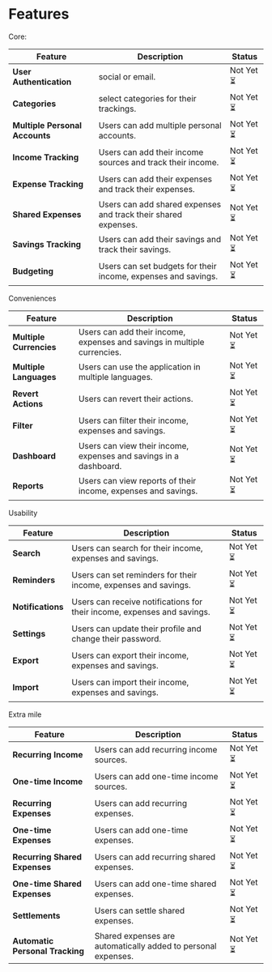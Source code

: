 # Features

Core:

| Feature | Description | Status |
| --- | --- | --- |
| **User Authentication** | social or email. | Not Yet ⏳ |
| **Categories** | select categories for their trackings. | Not Yet ⏳ | 
| **Multiple Personal Accounts** | Users can add multiple personal accounts. | Not Yet ⏳ |
| **Income Tracking** | Users can add their income sources and track their income. | Not Yet ⏳ |
| **Expense Tracking** | Users can add their expenses and track their expenses. | Not Yet ⏳ |
| **Shared Expenses** | Users can add shared expenses and track their shared expenses. | Not Yet ⏳ |
| **Savings Tracking** | Users can add their savings and track their savings. | Not Yet ⏳ |
| **Budgeting** | Users can set budgets for their income, expenses and savings. | Not Yet ⏳ |

Conveniences 

| Feature | Description | Status |
| --- | --- | --- |
| **Multiple Currencies** | Users can add their income, expenses and savings in multiple currencies. | Not Yet ⏳ |
| **Multiple Languages** | Users can use the application in multiple languages. | Not Yet ⏳ |
| **Revert Actions** | Users can revert their actions. | Not Yet ⏳ |
| **Filter** | Users can filter their income, expenses and savings. | Not Yet ⏳ |
| **Dashboard** | Users can view their income, expenses and savings in a dashboard. | Not Yet ⏳ |
| **Reports** | Users can view reports of their income, expenses and savings. | Not Yet ⏳ |

Usability

| Feature | Description | Status |
| --- | --- | --- |
| **Search** | Users can search for their income, expenses and savings. | Not Yet ⏳ |
| **Reminders** | Users can set reminders for their income, expenses and savings. | Not Yet ⏳ |
| **Notifications** | Users can receive notifications for their income, expenses and savings. | Not Yet ⏳ |
| **Settings** | Users can update their profile and change their password. | Not Yet ⏳ |
| **Export** | Users can export their income, expenses and savings. | Not Yet ⏳ |
| **Import** | Users can import their income, expenses and savings. | Not Yet ⏳ |

Extra mile

| Feature | Description | Status |
| --- | --- | --- |
| **Recurring Income** | Users can add recurring income sources. | Not Yet ⏳ |
| **One-time Income** | Users can add one-time income sources. | Not Yet ⏳ |
| **Recurring Expenses** | Users can add recurring expenses. | Not Yet ⏳ |
| **One-time Expenses** | Users can add one-time expenses. | Not Yet ⏳ |
| **Recurring Shared Expenses** | Users can add recurring shared expenses. | Not Yet ⏳ |
| **One-time Shared Expenses** | Users can add one-time shared expenses. | Not Yet ⏳ |
| **Settlements** | Users can settle shared expenses. | Not Yet ⏳ |
| **Automatic Personal Tracking** | Shared expenses are automatically added to personal expenses. | Not Yet ⏳ |
